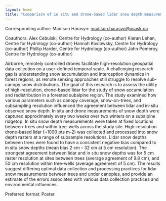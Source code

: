 ```yaml
---
layout: home
title: "Comparison of in situ and drone-based lidar snow depth measurements in a forested subalpine region"
---
```



Corresponding author: Madison Harasyn: madison.harasyn@usask.ca

Coauthors: Alex Cebulski, Centre for Hydrology (co-author)
 Kieran Lehan, Centre for Hydrology (co-author)
 Hannah Koslowsky, Centre for Hydrology (co-author)
 Phillip Harder, Centre for Hydrology (co-author)
 John Pomeroy, Centre for Hydrology (co-author) 

Airborne, remotely controlled drones facilitate high-resolution geospatial data collection on a user-defined temporal scale. A challenging research gap is understanding snow accumulation and interception dynamics in forest regions, as remote sensing approaches still struggle to resolve sub-canopy snow distributions. The goal of this research is to assess the utility of high-resolution, drone-based lidar for the study of snow accumulation and redistribution in a forested subalpine region. The study examined how various parameters such as canopy coverage, snow-on-trees, and subsampling resolution influenced the agreement between lidar and in-situ observed snow depth. In situ and drone measurements of snow depth were captured approximately every two weeks over two winters on a subalpine ridgetop. In situ snow depth measurements were taken at fixed locations between-trees and within tree-wells across the study site. High-resolution drone-based lidar (~1000 pts m-2) was collected and processed into snow depth rasters at a range of subsample resolutions. Lidar snow depths between trees were found to have a consistent negative bias compared to in situ snow depths (mean bias 2 cm – 32 cm at 5 cm resolution). The strongest agreement between lidar and in situ snow depths was for 5 cm raster resolution at sites between trees (average agreement of 9.8 cm), and 50 cm resolution within tree-wells (average agreement of 5 cm). The results suggest differing optimal data collection and processing practices for lidar snow measurements between trees and under canopies, and provide an estimate of the errors associated with various data collection practices and environmental influences.

Preferred format: Poster
